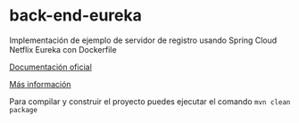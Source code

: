 # back-end-eureka

Implementación de ejemplo de servidor de registro usando Spring Cloud Netflix Eureka con Dockerfile

[Documentación oficial](https://cloud.spring.io/spring-cloud-netflix/reference/html/)

[Más información](https://www.baeldung.com/spring-cloud-netflix-eureka)

Para compilar y construir el proyecto puedes ejecutar el comando ``mvn clean package``
